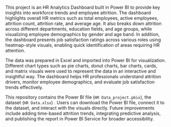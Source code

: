 This project is an HR Analytics Dashboard built in Power BI to provide key insights into workforce trends and employee attrition. The dashboard highlights overall HR metrics such as total employees, active employees, attrition count, attrition rate, and average age. It also breaks down attrition across different departments, education fields, and age groups, while visualizing employee demographics by gender and age band. In addition, the dashboard presents job satisfaction ratings across various roles using heatmap-style visuals, enabling quick identification of areas requiring HR attention.

The data was prepared in Excel and imported into Power BI for visualization. Different chart types such as pie charts, donut charts, bar charts, cards, and matrix visuals were used to represent the data in an interactive and insightful way. The dashboard helps HR professionals understand attrition drivers, monitor employee demographics, and evaluate job satisfaction trends effectively. 

This repository contains the Power BI file (`HR Data_project.pbix`), the dataset (`HR Data.xlsx`) . Users can download the Power BI file, connect it to the dataset, and interact with the visuals directly. Future improvements include adding time-based attrition trends, integrating predictive analysis, and publishing the report in Power BI Service for broader accessibility. 
